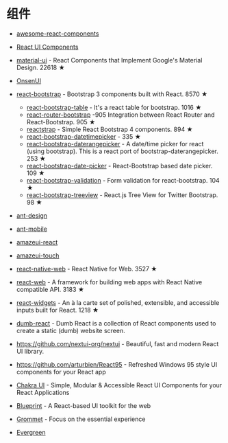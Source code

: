 组件
========

- [awesome-react-components](https://github.com/brillout/awesome-react-components)
- [React UI Components](https://reactjs.org/community/ui-components.html)
- [material-ui](https://github.com/callemall/material-ui) - React Components that Implement Google's Material Design. 22618 ★
- [OnsenUI](https://github.com/OnsenUI/OnsenUI)
- [react-bootstrap](https://react-bootstrap.github.io) - Bootstrap 3 components built with React. 8570 ★

    - [react-bootstrap-table](https://github.com/AllenFang/react-bootstrap-table) - It's a react table for bootstrap. 1016 ★
    - [react-router-bootstrap](https://github.com/react-bootstrap/react-router-bootstrap) -905 Integration between React Router and React-Bootstrap. 905 ★ 
    - [reactstrap](https://github.com/reactstrap/reactstrap) - Simple React Bootstrap 4 components. 894 ★
    - [react-bootstrap-datetimepicker](https://github.com/quri/react-bootstrap-datetimepicker) - 335 ★
    - [react-bootstrap-daterangepicker](https://github.com/skratchdot/react-bootstrap-daterangepicker) - A date/time picker for react (using bootstrap). This is a react port of bootstrap-daterangepicker. 253 ★
    - [react-bootstrap-date-picker](https://github.com/pushtell/react-bootstrap-date-picker) - React-Bootstrap based date picker. 109 ★
    - [react-bootstrap-validation](https://github.com/heilhead/react-bootstrap-validation) - Form validation for react-bootstrap. 104 ★
    - [react-bootstrap-treeview](https://github.com/jonmiles/react-bootstrap-treeview) - React.js Tree View for Twitter Bootstrap. 98 ★

- [ant-design](https://github.com/ant-design/ant-design)
- [ant-mobile](https://mobile.ant.design/)
- [amazeui-react](https://github.com/amazeui/amazeui-react)
- [amazeui-touch](https://github.com/amazeui/amazeui-touch)
- [react-native-web](https://github.com/necolas/react-native-web) - React Native for Web. 3527 ★
- [react-web](https://github.com/taobaofed/react-web) - A framework for building web apps with React Native compatible API. 3183 ★
- [react-widgets](https://github.com/jquense/react-widgets) - An à la carte set of polished, extensible, and accessible inputs built for React. 1218 ★
- [dumb-react](https://github.com/bradfrost/dumb-react) - Dumb React is a collection of React components used to create a static (dumb) website screen.
- https://github.com/nextui-org/nextui - Beautiful, fast and modern React UI library.
- https://github.com/arturbien/React95 - Refreshed Windows 95 style UI components for your React app
- [Chakra UI](https://chakra-ui.com/) - Simple, Modular & Accessible React UI Components for your React Applications
- [Blueprint](https://blueprintjs.com/) - A React-based UI toolkit for the web
- [Grommet](https://v2.grommet.io/) - Focus on the essential experience
- [Evergreen](https://evergreen.segment.com/) 
